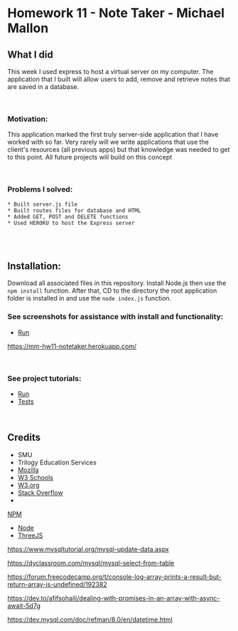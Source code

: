 # Homework 11 - Note Taker - Michael Mallon

## What I did

This week I used express to host a virtual server on my computer. The application that I built will allow users to add, remove and retrieve notes that are saved in a database. 


<br>

### Motivation:
This application marked the first truly server-side application that I have worked with so far. Very rarely will we write applications that use the client's resources (all previous apps) but that knowledge was needed to get to this point. All future projects will build on this concept


<br>

### Problems I solved:
    * Built server.js file
    * Built routes files for database and HTML
    * Added GET, POST and DELETE functions
    * Used HEROKU to host the Express server

<br />
<br />

## Installation:
Download all associated files in this repository. Install Node.js then use the `npm install` function. After that, CD to the directory the root application folder is installed in and use the `node index.js` function.

### See screenshots for assistance with install and functionality:
- [Run](https://github.com/MikeMallonIT/HW10-TeamProfileGenerator/blob/main/dist/testRun.png)

https://mm-hw11-notetaker.herokuapp.com/

<br>

### See project tutorials:
- [Run](https://watch.screencastify.com/v/wyBs9UQS5ZxLy0ns9egQ)
- [Tests](https://watch.screencastify.com/v/UFPLMIMd5MluOq41d6tQ)

<br />

## Credits
- SMU
- Trilogy Education Services
- [Mozilla](https://developer.mozilla.org)
- [W3 Schools](https://www.w3schools.com/)
- [W3.org](https://www.w3.org/)
- [Stack Overflow](https://stackoverflow.com)
- 

[NPM](https://www.npmjs.com/package/inquirer)
- [Node](https://nodejs.org/en/download/)
- [ThreeJS](https://threejs.org/)


https://www.mysqltutorial.org/mysql-update-data.aspx

https://dyclassroom.com/mysql/mysql-select-from-table

https://forum.freecodecamp.org/t/console-log-array-prints-a-result-but-return-array-is-undefined/192382


https://dev.to/afifsohaili/dealing-with-promises-in-an-array-with-async-await-5d7g

https://dev.mysql.com/doc/refman/8.0/en/datetime.html
